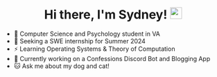 <h1 align="center">Hi there, I'm Sydney! <img src="https://user-images.githubusercontent.com/5679180/79618120-0daffb80-80be-11ea-819e-d2b0fa904d07.gif" width="27px"></h1>
<ul>
  <li>🌱 Computer Science and Psychology student in VA
  <li>💬 Seeking a SWE internship for Summer 2024
  <li>⚡ Learning Operating Systems & Theory of Computation
  <li>📝 Currently working on a Confessions Discord Bot and Blogging App
  <li>🐱 Ask me about my dog and cat!
 </ul>
